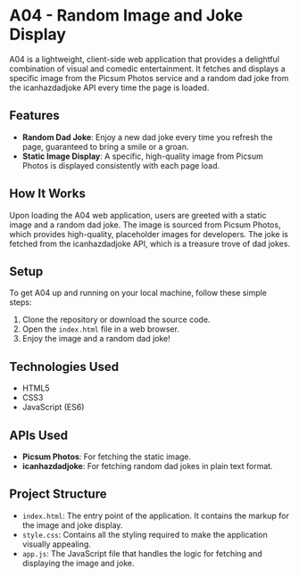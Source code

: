 # A04 - Random Image and Joke Display

A04 is a lightweight, client-side web application that provides a delightful combination of visual and comedic entertainment. It fetches and displays a specific image from the Picsum Photos service and a random dad joke from the icanhazdadjoke API every time the page is loaded.

## Features

- **Random Dad Joke**: Enjoy a new dad joke every time you refresh the page, guaranteed to bring a smile or a groan.
- **Static Image Display**: A specific, high-quality image from Picsum Photos is displayed consistently with each page load.

## How It Works

Upon loading the A04 web application, users are greeted with a static image and a random dad joke. The image is sourced from Picsum Photos, which provides high-quality, placeholder images for developers. The joke is fetched from the icanhazdadjoke API, which is a treasure trove of dad jokes.

## Setup

To get A04 up and running on your local machine, follow these simple steps:

1. Clone the repository or download the source code.
2. Open the `index.html` file in a web browser.
3. Enjoy the image and a random dad joke!

## Technologies Used

- HTML5
- CSS3
- JavaScript (ES6)

## APIs Used

- **Picsum Photos**: For fetching the static image.
- **icanhazdadjoke**: For fetching random dad jokes in plain text format.

## Project Structure

- `index.html`: The entry point of the application. It contains the markup for the image and joke display.
- `style.css`: Contains all the styling required to make the application visually appealing.
- `app.js`: The JavaScript file that handles the logic for fetching and displaying the image and joke.
